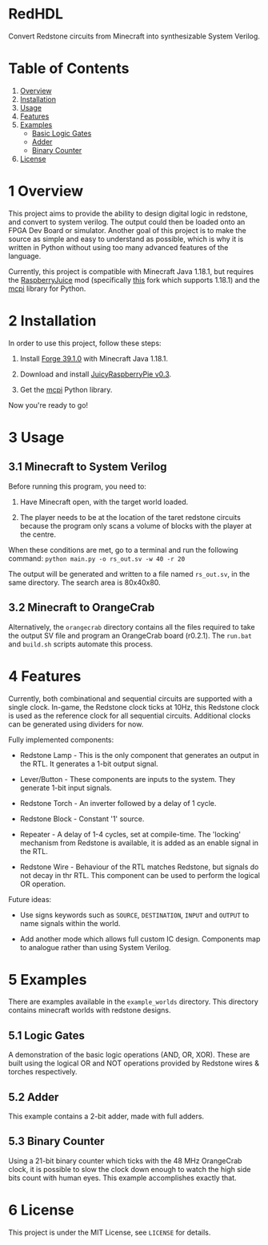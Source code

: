 # RedHDL
Convert Redstone circuits from Minecraft into synthesizable System Verilog.

# Table of Contents

1. [Overview](#overview)
2. [Installation](#installation)
3. [Usage](#usage)
4. [Features](#features)
5. [Examples](#examples)
    *  [Basic Logic Gates](#logic_gates)
    *  [Adder](#adder)
    *  [Binary Counter](#counter)
6. [License](#license)

<a name="overview"></a>
# 1 Overview

[rj_og]: https://github.com/zhuowei/RaspberryJuice

[rj_fork]: https://github.com/wensheng/JuicyRaspberryPie

[mcpi_link]: https://github.com/martinohanlon/mcpi

This project aims to provide the ability to design digital logic in redstone, and convert to system verilog. The output could then be loaded onto an FPGA Dev Board or simulator. Another goal of this project is to make the source as simple and easy to understand as possible, which is why it is written in Python without using too many advanced features of the language.

Currently, this project is compatible with Minecraft Java 1.18.1, but requires the [RaspberryJuice][rj_og] mod (specifically [this][rj_fork] fork which supports 1.18.1) and the [mcpi][mcpi_link] library for Python.

<a name="installation"></a>
# 2 Installation

[forge_dl]: https://files.minecraftforge.net/net/minecraftforge/forge/index_1.18.1.html

[jrp_dl]: https://github.com/wensheng/JuicyRaspberryPie/releases/download/v0.3/juicyraspberrypie-forge-1.18.1.jar

In order to use this project, follow these steps:

1. Install [Forge 39.1.0][forge_dl] with Minecraft Java 1.18.1.

3. Download and install [JuicyRaspberryPie v0.3][jrp_dl].

4. Get the [mcpi][mcpi_link] Python library.

Now you're ready to go!


<a name="usage"></a>
# 3 Usage

## 3.1 Minecraft to System Verilog

Before running this program, you need to:

1. Have Minecraft open, with the target world loaded.

2. The player needs to be at the location of the taret redstone circuits because the program only scans a volume of blocks with the player at the centre.

When these conditions are met, go to a terminal and run the following command:
`python main.py -o rs_out.sv -w 40 -r 20`

The output will be generated and written to a file named `rs_out.sv`, in the same directory. The search area is 80x40x80.

## 3.2 Minecraft to OrangeCrab

Alternatively, the `orangecrab` directory contains all the files required to take the output SV file and program an OrangeCrab board (r0.2.1). The `run.bat` and `build.sh` scripts automate this process.


<a name="features"></a>
# 4 Features

Currently, both combinational and sequential circuits are supported with a single clock. In-game, the Redstone clock ticks at 10Hz, this Redstone clock is used as the reference clock for all sequential circuits. Additional clocks can be generated using dividers for now.

Fully implemented components:

- Redstone Lamp - This is the only component that generates an output in the RTL. It generates a 1-bit output signal.

- Lever/Button - These components are inputs to the system. They generate 1-bit input signals.

- Redstone Torch - An inverter followed by a delay of 1 cycle.

- Redstone Block - Constant '1' source.

- Repeater - A delay of 1-4 cycles, set at compile-time. The 'locking' mechanism from Redstone is available, it is added as an enable signal in the RTL.

- Redstone Wire - Behaviour of the RTL matches Redstone, but signals do not decay in thr RTL. This component can be used to perform the logical OR operation.

Future ideas:

- Use signs keywords such as `SOURCE`, `DESTINATION`, `INPUT` and `OUTPUT` to name signals within the world.

- Add another mode which allows full custom IC design. Components map to analogue rather than using System Verilog.



<a name="examples"></a>
# 5 Examples

There are examples available in the `example_worlds` directory. This directory contains minecraft worlds with redstone designs.

<a name="logic_gates"></a>
## 5.1 Logic Gates

A demonstration of the basic logic operations (AND, OR, XOR). These are built using the logical OR and NOT operations provided by Redstone wires & torches respectively.

<a name="adder"></a>
## 5.2 Adder

This example contains a 2-bit adder, made with full adders.

<a name="counter"></a>
## 5.3 Binary Counter

Using a 21-bit binary counter which ticks with the 48 MHz OrangeCrab clock, it is possible to slow the clock down enough to watch the high side bits count with human eyes. This example accomplishes exactly that.


<a name="license"></a>
# 6 License

This project is under the MIT License, see `LICENSE` for details.


